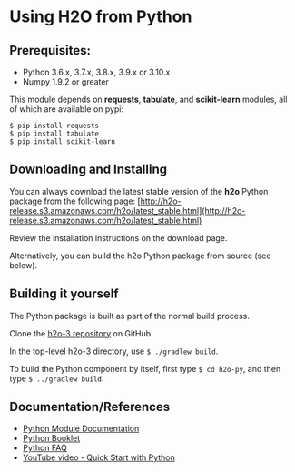 # Using H2O from Python

## Prerequisites:

  - Python 3.6.x, 3.7.x, 3.8.x, 3.9.x or 3.10.x
  - Numpy 1.9.2 or greater

This module depends on **requests**, **tabulate**, and **scikit-learn** modules, all of which are available on pypi:

    $ pip install requests
    $ pip install tabulate
    $ pip install scikit-learn

## Downloading and Installing

You can always download the latest stable version of the **h2o** Python package from the following page: [http://h2o-release.s3.amazonaws.com/h2o/latest_stable.html](http://h2o-release.s3.amazonaws.com/h2o/latest_stable.html) 

Review the installation instructions on the download page. 

Alternatively, you can build the h2o Python package from source (see below).

## Building it yourself

The Python package is built as part of the normal build process.

Clone the [h2o-3 repository](https://github.com/h2oai/h2o-3) on GitHub. 

In the top-level h2o-3 directory, use `$ ./gradlew build`.

To build the Python component by itself, first type `$ cd h2o-py`, and then type `$ ../gradlew build`.

## Documentation/References

- [Python Module Documentation](http://docs.h2o.ai/h2o/latest-stable/h2o-py/docs/intro.html)
- [Python Booklet](<http://docs.h2o.ai/h2o/latest-stable/h2o-docs/booklets/PythonBooklet.pdf>)
- [Python FAQ](http://docs.h2o.ai/h2o/latest-stable/h2o-docs/faq.html#python>)
- [YouTube video - Quick Start with Python](https://www.youtube.com/watch?list=PLNtMya54qvOHbBdA1x8FNRSpMBEHmhxr0&v=K8J3dPBEz1s>)

